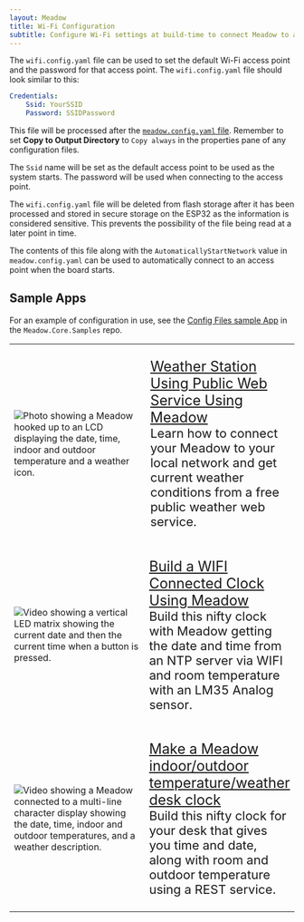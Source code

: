 ```yaml
---
layout: Meadow
title: Wi-Fi Configuration
subtitle: Configure Wi-Fi settings at build-time to connect Meadow to a specific access point.
---
```


The `wifi.config.yaml` file can be used to set the default Wi-Fi access point and the password for that access point. The `wifi.config.yaml` file should look similar to this:

```yaml
Credentials:
    Ssid: YourSSID
    Password: SSIDPassword
```

This file will be processed after the [`meadow.config.yaml` file](/Meadow/Meadow.OS/Configuration/OS_Device_Configuration). Remember to set **Copy to Output Directory** to `Copy always` in the properties pane of any configuration files.

The `Ssid` name will be set as the default access point to be used as the system starts. The password will be used when connecting to the access point.

The `wifi.config.yaml` file will be deleted from flash storage after it has been processed and stored in secure storage on the ESP32 as the information is considered sensitive. This prevents the possibility of the file being read at a later point in time.

The contents of this file along with the `AutomaticallyStartNetwork` value in `meadow.config.yaml` can be used to automatically connect to an access point when the board starts.

## Sample Apps

For an example of configuration in use, see the [Config Files sample App](https://github.com/WildernessLabs/Meadow.Core.Samples/tree/develop/Source/Meadow.Core.Samples/OS/Config_Files) in the `Meadow.Core.Samples` repo.

<table>
    <tr>
        <td style="width:50%">
            <img alt="Photo showing a Meadow hooked up to an LCD displaying the date, time, indoor and outdoor temperature and a weather icon." src="../../../Common_Files/Hackster/GraphicsWeather.jpg"/>
        </td>
        <td style="width:50%; font-size:20px;">
            <p style="font-size:22px;">
                <a style="font-size:25px;" href="https://www.hackster.io/wilderness-labs/weather-station-using-public-web-service-using-meadow-e47765">Weather Station Using Public Web Service Using Meadow</a>
                <br/>
                Learn how to connect your Meadow to your local network and get current weather conditions from a free public weather web service.
            </p>
        </td>
    </tr>
    <tr>
        <td style="width:50%">
            <img alt="Video showing a vertical LED matrix showing the current date and then the current time when a button is pressed." src="../../../Common_Files/Hackster/RtcWifi.gif"/>
        </td>
        <td style="width:50%">
            <p style="font-size:22px;">
                <a style="font-size:25px;" href="https://www.hackster.io/wilderness-labs/build-a-wifi-connected-clock-using-meadow-e0c6b6">Build a WIFI Connected Clock Using Meadow</a>
                <br/>
                Build this nifty clock with Meadow getting the date and time from an NTP server via WIFI and room temperature with an LM35 Analog sensor.
            </p>
        </td>
    </tr>
    <tr>
        <td style="width:50%">
            <img alt="Video showing a Meadow connected to a multi-line character display showing the date, time, indoor and outdoor temperatures, and a weather description." src="../../../Common_Files/Hackster/WifiWeather.gif"/>
        </td>
        <td style="width:50%">
            <p style="font-size:22px;">
                <a style="font-size:25px;" href="https://www.hackster.io/wilderness-labs/make-a-meadow-indoor-outdoor-temperature-weather-desk-clock-463839">Make a Meadow indoor/outdoor temperature/weather desk clock</a>
                <br/>
                Build this nifty clock for your desk that gives you time and date, along with room and outdoor temperature using a REST service.
            </p>
        </td>
    </tr>
</table>
